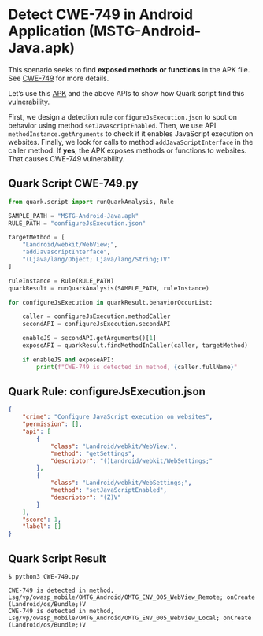 # Detect CWE-749 in Android Application (MSTG-Android-Java.apk)

This scenario seeks to find **exposed methods or functions** in the APK file. See [CWE-749](https://cwe.mitre.org/data/definitions/749.html) for more details.

Let’s use this [APK](https://github.com/OWASP/MASTG-Hacking-Playground) and the above APIs to show how Quark script find this vulnerability.

First, we design a detection rule `configureJsExecution.json` to spot on behavior using method `setJavascriptEnabled`. Then, we use API `methodInstance.getArguments` to check if it enables JavaScript execution on websites. Finally, we look for calls to method `addJavaScriptInterface` in the caller method. If **yes**, the APK exposes methods or functions to websites. That causes CWE-749 vulnerability.
## Quark Script CWE-749.py
```python
from quark.script import runQuarkAnalysis, Rule

SAMPLE_PATH = "MSTG-Android-Java.apk"
RULE_PATH = "configureJsExecution.json"

targetMethod = [
    "Landroid/webkit/WebView;",
    "addJavascriptInterface",
    "(Ljava/lang/Object; Ljava/lang/String;)V"
]

ruleInstance = Rule(RULE_PATH)
quarkResult = runQuarkAnalysis(SAMPLE_PATH, ruleInstance)

for configureJsExecution in quarkResult.behaviorOccurList:

    caller = configureJsExecution.methodCaller
    secondAPI = configureJsExecution.secondAPI

    enableJS = secondAPI.getArguments()[1]
    exposeAPI = quarkResult.findMethodInCaller(caller, targetMethod)

    if enableJS and exposeAPI:
        print(f"CWE-749 is detected in method, {caller.fullName}"
```
## Quark Rule: configureJsExecution.json
```json
{
    "crime": "Configure JavaScript execution on websites",
    "permission": [],
    "api": [
        {
            "class": "Landroid/webkit/WebView;",
            "method": "getSettings",
            "descriptor": "()Landroid/webkit/WebSettings;"
        },
        {
            "class": "Landroid/webkit/WebSettings;",
            "method": "setJavaScriptEnabled",
            "descriptor": "(Z)V"
        }
    ],
    "score": 1,
    "label": []
}
```
## Quark Script Result
```
$ python3 CWE-749.py

CWE-749 is detected in method, Lsg/vp/owasp_mobile/OMTG_Android/OMTG_ENV_005_WebView_Remote; onCreate (Landroid/os/Bundle;)V
CWE-749 is detected in method, Lsg/vp/owasp_mobile/OMTG_Android/OMTG_ENV_005_WebView_Local; onCreate (Landroid/os/Bundle;)V
```
